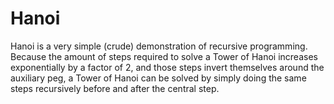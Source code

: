 Hanoi
=====

Hanoi is a very simple (crude) demonstration of recursive programming. Because the amount of steps required to solve a Tower of Hanoi increases exponentially by a factor of 2, and those steps invert themselves around the auxiliary peg, a Tower of Hanoi can be solved by simply doing the same steps recursively before and after the central step.
